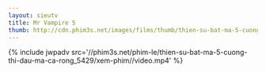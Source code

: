```yaml
---
layout: sieutv
title: Mr Vampire 5
thumb: http://cdn.phim3s.net/images/films/thumb/thien-su-bat-ma-5-cuong-thi-dau-ma-ca-rong-mr-vampire-5-1989.jpg
---
```

{% include jwpadv src='//phim3s.net/phim-le/thien-su-bat-ma-5-cuong-thi-dau-ma-ca-rong_5429/xem-phim//video.mp4' %}